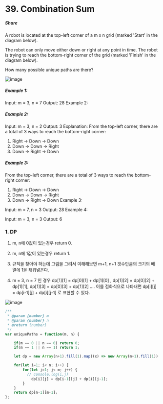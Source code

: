 # 39. Combination Sum


##### Share  
A robot is located at the top-left corner of a m x n grid (marked 'Start' in the diagram below).

The robot can only move either down or right at any point in time. The robot is trying to reach the bottom-right corner of the grid (marked 'Finish' in the diagram below).

How many possible unique paths are there?  

![image](https://user-images.githubusercontent.com/71614519/97643674-bbe42700-1a8b-11eb-8329-1e990a441b52.png)

##### Example 1:

Input: m = 3, n = 7
Output: 28
Example 2:

##### Example 2:
Input: m = 3, n = 2
Output: 3
Explanation:
From the top-left corner, there are a total of 3 ways to reach the bottom-right corner:
1. Right -> Down -> Down
2. Down -> Down -> Right
3. Down -> Right -> Down

##### Example 3:
From the top-left corner, there are a total of 3 ways to reach the bottom-right corner:
1. Right -> Down -> Down
2. Down -> Down -> Right
3. Down -> Right -> Down
Example 3:

Input: m = 7, n = 3
Output: 28
Example 4:

Input: m = 3, n = 3
Output: 6


### 1. DP 

1. m, n에 0값이 있는경우 return 0.
2. m, n에 1값이 있는경우 return 1.

3. 규칙을 찾아야 하는데 그림을 그려서 이해해보면 m+1, n+1 갯수만큼의 크기의 배열에 1을 채워넣은다.
4. m = 3, n = 7 인 경우 dp[1][1] = dp[0][1] + dp[1][0] , dp[1][2] = dp[0][2] + dp[1][1], dp[1][3] = dp[0][3] + dp[1][2] ....
이를 점화식으로 나타내면 dp[i][j] = dp[i-1][j] + dp[i][j-1] 로 표현할 수 있다.

![image](https://user-images.githubusercontent.com/71614519/97645168-83464c80-1a8f-11eb-85e5-3895dddce764.png)

~~~javascript
/**
 * @param {number} m
 * @param {number} n
 * @return {number}
 */
var uniquePaths = function(m, n) {

    if(m == 0 || n == 0) return 0;
    if(m == 1 || n == 1) return 1;

    let dp = new Array(n+1).fill(1).map((x) => new Array(m+1).fill(1));

    for(let i=1; i< n; i++) {
        for(let j=1; j< m; j++) {
          // console.log(i,j)
            dp[i][j] = dp[i-1][j] + dp[i][j-1];
        }
    }
    return dp[n-1][m-1];
};

~~~


